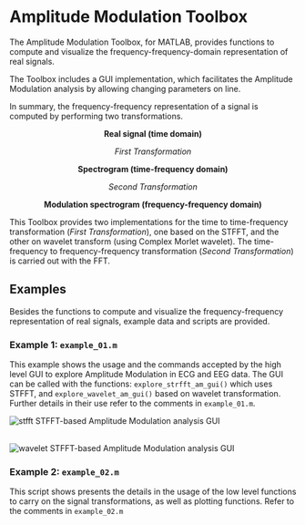 # Amplitude Modulation Toolbox

The Amplitude Modulation Toolbox, for MATLAB, provides functions to compute and visualize the frequency-frequency-domain representation of real signals.

The Toolbox includes a GUI implementation, which facilitates the Amplitude Modulation analysis by allowing changing parameters on line.

In summary, the frequency-frequency representation of a signal is computed by performing two transformations.

<p align="center">
<b>Real signal (time domain)</b>  
</p>
<p align="center">
<i>First Transformation</i>
</p>
<p align="center">
<b>Spectrogram (time-frequency domain)</b>
</p>
<p align="center">
<i>Second Transformation</i>
</p>
<p align="center">
<b>Modulation spectrogram (frequency-frequency domain)</b>
</p>

This Toolbox provides two implementations for the time to time-frequency transformation (*First Transformation*), one based on the STFFT, and the other on wavelet transform (using Complex Morlet wavelet). The time-frequency to frequency-frequency transformation (*Second Transformation*) is carried out with the FFT.

## Examples
Besides the functions to compute and visualize the frequency-frequency representation of real signals, example data and scripts are provided.

### Example 1: `example_01.m`
This example shows the usage and the commands accepted by the high level GUI to explore Amplitude Modulation in ECG and EEG data. The GUI can be called with the functions:
`explore_strfft_am_gui()` which uses STFFT, and `explore_wavelet_am_gui()` based on wavelet transformation. Further details in their use refer to the comments in `example_01.m`.  

![stfft](https://cloud.githubusercontent.com/assets/8238803/25900142/67a297da-3560-11e7-8112-16a7f6c3e637.png)
STFFT-based Amplitude Modulation analysis GUI  
</br>

![wavelet](https://cloud.githubusercontent.com/assets/8238803/25900150/6bf2b93c-3560-11e7-8dd4-084b23c925b5.png)
STFFT-based Amplitude Modulation analysis GUI

### Example 2: `example_02.m`
This script shows presents the details in the usage of the low level functions to carry on the signal transformations, as well as plotting functions. Refer to the comments in `example_02.m`
